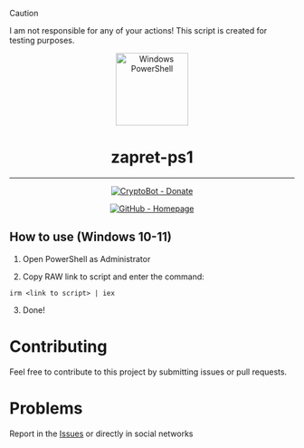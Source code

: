 > [!CAUTION]
> I am not responsible for any of your actions! This script is created for testing purposes.

<p align="center">
  <img src="https://raw.githubusercontent.com/gist/Xainey/d5bde7d01dcbac51ac951810e94313aa/raw/6c858c46726541b48ddaaebab29c41c07a196394/PowerShell.svg" 
       alt="Windows PowerShell" 
       width="128" 
       height="128">
</p>
<h1 align="center">zapret-ps1</h1>

<hr>

<p align="center"> <a href="https://t.me/send?start=IVIbEVbhIiUw"> <img src="https://img.shields.io/badge/CryptoBot-Donate-000000?logo=contactlesspayment" alt="CryptoBot - Donate"> </p>
  
<p align="center"> </a> <a href="https://sevcator.github.io"> <img src="https://img.shields.io/badge/GitHub-Homepage-000000?logo=github" alt="GitHub - Homepage"> </a> </p>

## How to use (Windows 10-11)

1. Open PowerShell as Administrator
   
2. Copy RAW link to script and enter the command:
```
irm <link to script> | iex
```

3. Done!
   
# Contributing
Feel free to contribute to this project by submitting issues or pull requests.

# Problems
Report in the [Issues](https://github.com/sevcator/zapret-ps1/issues) or directly in social networks
